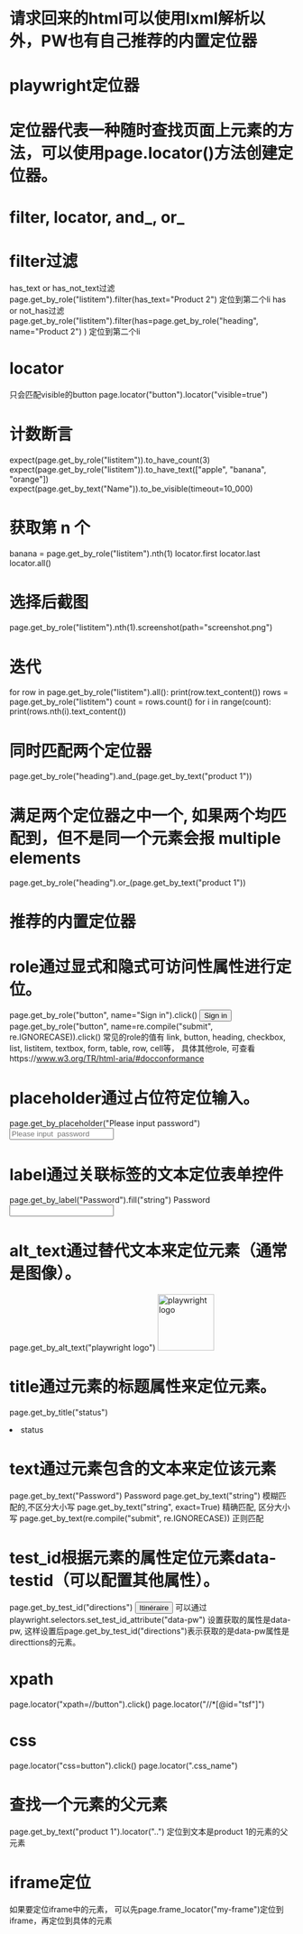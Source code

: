 # 请求回来的html可以使用lxml解析以外，PW也有自己推荐的内置定位器

# playwright定位器

# 定位器代表一种随时查找页面上元素的方法，可以使用page.locator()方法创建定位器。

# filter, locator, and_, or_

# filter过滤

has_text or has_not_text过滤
page.get_by_role("listitem").filter(has_text="Product 2") 定位到第二个li
has or not_has过滤
page.get_by_role("listitem").filter(has=page.get_by_role("heading", name="Product 2")
) 定位到第二个li

# locator

只会匹配visible的button
page.locator("button").locator("visible=true")

# 计数断言
expect(page.get_by_role("listitem")).to_have_count(3)
expect(page.get_by_role("listitem")).to_have_text(["apple", "banana", "orange"])
expect(page.get_by_text("Name")).to_be_visible(timeout=10_000)

# 获取第 n 个 
banana = page.get_by_role("listitem").nth(1)
locator.first
locator.last
locator.all()

# 选择后截图
page.get_by_role("listitem").nth(1).screenshot(path="screenshot.png")

# 迭代
for row in page.get_by_role("listitem").all():
    print(row.text_content())
rows = page.get_by_role("listitem")
count = rows.count()
for i in range(count):
    print(rows.nth(i).text_content())

# 同时匹配两个定位器

page.get_by_role("heading").and_(page.get_by_text("product 1"))

# 满足两个定位器之中一个, 如果两个均匹配到，但不是同一个元素会报 multiple elements

page.get_by_role("heading").or_(page.get_by_text("product 1"))

# 推荐的内置定位器

# role通过显式和隐式可访问性属性进行定位。

page.get_by_role("button", name="Sign in").click()   <button>Sign in</button>
page.get_by_role("button", name=re.compile("submit", re.IGNORECASE)).click()
常见的role的值有 link, button, heading, checkbox, list, listitem, textbox, form, table, row, cell等，
具体其他role, 可查看https://www.w3.org/TR/html-aria/#docconformance

# placeholder通过占位符定位输入。

page.get_by_placeholder("Please input
password")  <input type="password" placeholder="Please input  password" />

# label通过关联标签的文本定位表单控件

page.get_by_label("Password").fill("string")   <label>Password <input type="password" /></label>

# alt_text通过替代文本来定位元素（通常是图像）。

page.get_by_alt_text("playwright
logo") <img alt="playwright logo" src="/img/playwright-logo.svg" width="100" />

# title通过元素的标题属性来定位元素。

page.get_by_title("status") <li title="status" role="menuitem" > status</li>

# text通过元素包含的文本来定位该元素

page.get_by_text("Password") <span>Password </span>
page.get_by_text("string") 模糊匹配的,不区分大小写
page.get_by_text("string", exact=True) 精确匹配, 区分大小写
page.get_by_text(re.compile("submit", re.IGNORECASE)) 正则匹配

# test_id根据元素的属性定位元素data-testid（可以配置其他属性）。

page.get_by_test_id("directions") <button data-testid="directions">Itinéraire</button>
可以通过playwright.selectors.set_test_id_attribute("data-pw") 设置获取的属性是data-pw,
这样设置后page.get_by_test_id("directions")表示获取的是data-pw属性是directtions的元素。

# xpath
page.locator("xpath=//button").click()
page.locator("//*[@id="tsf"]")

# css
page.locator("css=button").click()
page.locator(".css_name")

# 查找一个元素的父元素

page.get_by_text("product 1").locator("..") 定位到文本是product 1的元素的父元素

# iframe定位

如果要定位iframe中的元素， 可以先page.frame_locator("my-frame")定位到iframe，再定位到具体的元素